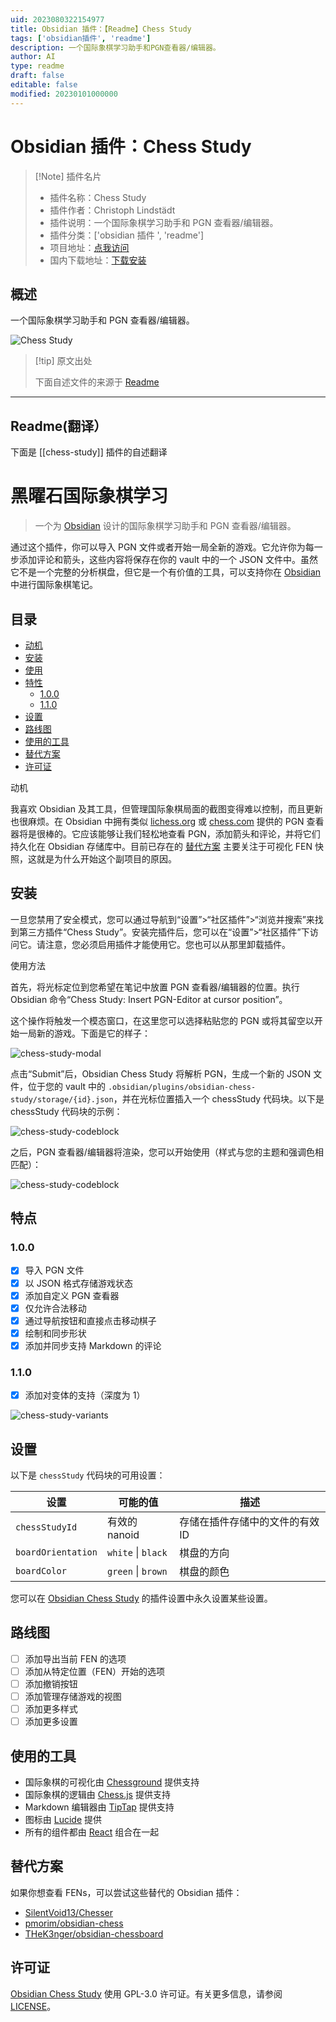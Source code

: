 ```yaml
---
uid: 2023080322154977
title: Obsidian 插件：【Readme】Chess Study
tags: ['obsidian插件', 'readme']
description: 一个国际象棋学习助手和PGN查看器/编辑器。
author: AI
type: readme
draft: false
editable: false
modified: 20230101000000
---
```


# Obsidian 插件：Chess Study

> [!Note] 插件名片
> - 插件名称：Chess Study
> - 插件作者：Christoph Lindstädt
> - 插件说明：一个国际象棋学习助手和 PGN 查看器/编辑器。
> - 插件分类：['obsidian 插件 ', 'readme']
> - 项目地址：[点我访问](https://github.com/chrislicodes/obsidian-chess-study)
> - 国内下载地址：[下载安装](https://pkmer.cn/products/plugin/pluginMarket/?chess-study)

## 概述

一个国际象棋学习助手和 PGN 查看器/编辑器。

![Chess Study](https://cdn.pkmer.cn/covers/chess-study.png!pkmer)

> [!tip] 原文出处
>
>下面自述文件的来源于 [Readme](https://ghproxy.net/https://raw.githubusercontent.com/chrislicodes/obsidian-chess-study/trunk/README.md)
>

---

## Readme(翻译）

下面是 [[chess-study]] 插件的自述翻译

<!-- 在目录中省略 -->

# 黑曜石国际象棋学习

> 一个为 [Obsidian](https://obsidian.md/) 设计的国际象棋学习助手和 PGN 查看器/编辑器。

通过这个插件，你可以导入 PGN 文件或者开始一局全新的游戏。它允许你为每一步添加评论和箭头，这些内容将保存在你的 vault 中的一个 JSON 文件中。虽然它不是一个完整的分析棋盘，但它是一个有价值的工具，可以支持你在 [Obsidian](https://obsidian.md/) 中进行国际象棋笔记。

## 目录

- [动机](#动机)
- [安装](#安装)
- [使用](#使用)
- [特性](#特性)
	- [1.0.0](#100)
	- [1.1.0](#110)
- [设置](#设置)
- [路线图](#路线图)
- [使用的工具](#使用的工具)
- [替代方案](#替代方案)
- [许可证](#许可证)

动机

我喜欢 Obsidian 及其工具，但管理国际象棋局面的截图变得难以控制，而且更新也很麻烦。在 Obsidian 中拥有类似 [lichess.org](https://lichess.org/) 或 [chess.com](https://chess.com/) 提供的 PGN 查看器将是很棒的。它应该能够让我们轻松地查看 PGN，添加箭头和评论，并将它们持久化在 Obsidian 存储库中。目前已存在的 [替代方案](#alternatives) 主要关注于可视化 FEN 快照，这就是为什么开始这个副项目的原因。

## 安装

一旦您禁用了安全模式，您可以通过导航到“设置”>“社区插件”>“浏览并搜索”来找到第三方插件“Chess Study”。安装完插件后，您可以在“设置”>“社区插件”下访问它。请注意，您必须启用插件才能使用它。您也可以从那里卸载插件。

使用方法

首先，将光标定位到您希望在笔记中放置 PGN 查看器/编辑器的位置。执行 Obsidian 命令“Chess Study: Insert PGN-Editor at cursor position”。

这个操作将触发一个模态窗口，在这里您可以选择粘贴您的 PGN 或将其留空以开始一局新的游戏。下面是它的样子：

![chess-study-modal](imgs/chess-study-modal.png)

点击“Submit”后，Obsidian Chess Study 将解析 PGN，生成一个新的 JSON 文件，位于您的 vault 中的 `.obsidian/plugins/obsidian-chess-study/storage/{id}.json`，并在光标位置插入一个 chessStudy 代码块。以下是 chessStudy 代码块的示例：

![chess-study-codeblock](imgs/chess-study-codeblock.png)

之后，PGN 查看器/编辑器将渲染，您可以开始使用（样式与您的主题和强调色相匹配）：

![chess-study-codeblock](imgs/chess-study-demo.gif)

## 特点

### 1.0.0

- [x] 导入 PGN 文件
- [x] 以 JSON 格式存储游戏状态
- [x] 添加自定义 PGN 查看器
- [x] 仅允许合法移动
- [x] 通过导航按钮和直接点击移动棋子
- [x] 绘制和同步形状
- [x] 添加并同步支持 Markdown 的评论

### 1.1.0

- [x] 添加对变体的支持（深度为 1）

![chess-study-variants](imgs/chess-study-variants.png)

## 设置

以下是 `chessStudy` 代码块的可用设置：

| 设置               | 可能的值           | 描述                                             |
| ------------------ | ------------------ | ------------------------------------------------ |
| `chessStudyId`     | 有效的 nanoid       | 存储在插件存储中的文件的有效 ID                    |
| `boardOrientation` | `white` \| `black` | 棋盘的方向                                       |
| `boardColor`       | `green` \| `brown` | 棋盘的颜色                                       |

您可以在 [Obsidian Chess Study](https://obsidian.md/) 的插件设置中永久设置某些设置。

## 路线图

- [ ] 添加导出当前 FEN 的选项
- [ ] 添加从特定位置（FEN）开始的选项
- [ ] 添加撤销按钮
- [ ] 添加管理存储游戏的视图
- [ ] 添加更多样式
- [ ] 添加更多设置

## 使用的工具

- 国际象棋的可视化由 [Chessground](https://github.com/lichess-org/chessground) 提供支持
- 国际象棋的逻辑由 [Chess.js](https://github.com/jhlywa/chess.js) 提供支持
- Markdown 编辑器由 [TipTap](https://github.com/ueberdosis/tiptap) 提供支持
- 图标由 [Lucide](https://github.com/lucide-icons/lucide) 提供
- 所有的组件都由 [React](https://github.com/facebook/react) 组合在一起

## 替代方案

如果你想查看 FENs，可以尝试这些替代的 Obsidian 插件：

- [SilentVoid13/Chesser](https://github.com/SilentVoid13/Chesser)
- [pmorim/obsidian-chess](https://github.com/pmorim/obsidian-chess)
- [THeK3nger/obsidian-chessboard](https://github.com/THeK3nger/obsidian-chessboard)

## 许可证

[Obsidian Chess Study](https://github.com/chrislicodes/obsidian-chess-study) 使用 GPL-3.0 许可证。有关更多信息，请参阅 [LICENSE](https://github.com/chrislicodes/obsidian-chess-study/blob/trunk/LICENSE)。

